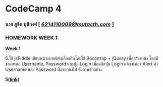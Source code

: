 # CodeCamp 4

### นาย ภูชิต  มุนีวงศ์  [ *6214110009@mutacth.com* ]
### HOMEWORK WEEK 1
**Week 1**

5.ใช้ jsFiddle เขียนหน้าแบบฟอร์มล็อกอินโดยใช้ Bootstrap + jQuery เพื่อสร้างหน้า โดยมีช่องกรอก Username, Password และปุ่ม Login เมื่อคลิกปุ่ม Login แล้วจะต้อง Alert ค่า Username และ Password ที่กรอกลงไป ดังภาพตัวอย่าง

**5([link](https://jsfiddle.net/chaiyo/khqdujo8/11/))**

